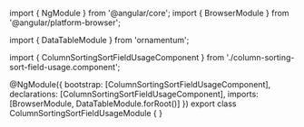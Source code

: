 import { NgModule } from '@angular/core';
import { BrowserModule } from '@angular/platform-browser';

import { DataTableModule } from 'ornamentum';

import { ColumnSortingSortFieldUsageComponent } from './column-sorting-sort-field-usage.component';

@NgModule({
  bootstrap: [ColumnSortingSortFieldUsageComponent],
  declarations: [ColumnSortingSortFieldUsageComponent],
  imports: [BrowserModule, DataTableModule.forRoot()]
})
export class ColumnSortingSortFieldUsageModule {
}
